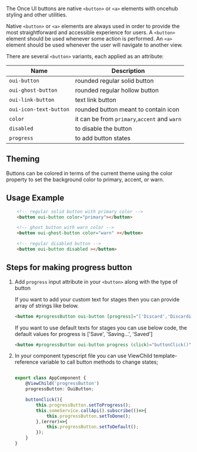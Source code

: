 The Once UI buttons are native `<button>` or `<a>` elements with oncehub styling and other utilities.


Native `<button>` or `<a>` elements are always used in order to provide the most straightforward and accessible experience for users.
A `<button>` element should be used whenever some action is performed. An `<a>` element should be used whenever the user will navigate to another view.

There are several `<button>` variants, each applied as an attribute:

| **Name**                        | **Description**                                            |
| -----------------------------   | ---------------------------------------------------------- |
| `oui-button`                    | rounded regular solid button                               |      
| `oui-ghost-button`              | rounded regular hollow button                              |
| `oui-link-button`               | text link button                                           |
| `oui-icon-text-button`               | rounded button meant to contain icon                       |
| `color`                         | it can be from `primary`,`accent` and `warn`               |
| `disabled`                      | to disable the button                                      |
| `progress`                      | to add button states                                       |


## Theming

Buttons can be colored in terms of the current theme using the color property to set the background color to primary, accent, or warn.

## Usage Example

```html
    <!-- regular solid button with primary color -->
    <button oui-button color="primary"></button>

    <!-- ghost button with warn color -->
    <button oui-ghost-button color="warn" ></button>

    <!-- regular disabled button -->
    <button oui-button disabled ></button>
```

## Steps for making progress button

1. Add `progress` input attribute in your `<button>` along with the type of button

    If you want to add your custom text for stages then you can provide array of strings like below.

    ``` html
    <button #progressButton oui-button [progress]="['Discard','Discarding...','Discarded']" (click)="buttonClick()"></button>
    ```

    If you want to use default texts for stages you can use below code, the default values 
    for progress is ['Save', 'Saving...', 'Saved']

    ``` html
    <button #progressButton oui-button progress (click)="buttonClick()"></button>
    ```


2. In your component typescript file you can use ViewChild template-reference variable to call button methods to change states;

    ```typescript

    export class AppComponent {
        @ViewChild('progressButton')
        progressButton: OuiButton;

        buttonClick(){
            this.progressButton.setToProgress();
            this.someService.callApi().subscribe(()=>{
                this.progressButton.setToDone();
            },(error)=>{
                this.progressButton.setToDefault();
            });
        }
    }

    ```

